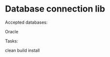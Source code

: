 Database connection lib
=======================

Accepted databases:

Oracle

Tasks:

clean build install
